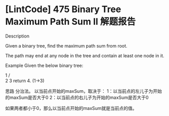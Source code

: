 # [LintCode] 475 Binary Tree Maximum Path Sum II 解题报告

Description

Given a binary tree, find the maximum path sum from root.

The path may end at any node in the tree and contain at least one node in it.



Example
Given the below binary tree:

  1
 / \
2   3
return 4. (1->3)



思路
分治法。
以当前点开始的maxSum，取决于：
1：以当前点的左儿子为开始的maxSum是否大于0
2：以当前点的右儿子为开始的maxSum是否大于0

如果两者都小于0，那么以当前点开始的maxSum就是当前点的值。

